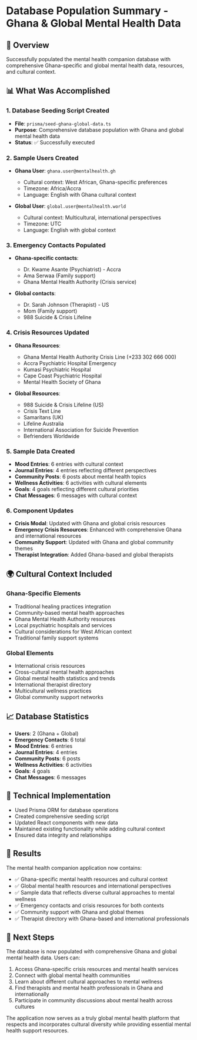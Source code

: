 # Database Population Summary - Ghana & Global Mental Health Data

## 🎯 Overview
Successfully populated the mental health companion database with comprehensive Ghana-specific and global mental health data, resources, and cultural context.

## 📊 What Was Accomplished

### 1. **Database Seeding Script Created**
- **File**: `prisma/seed-ghana-global-data.ts`
- **Purpose**: Comprehensive database population with Ghana and global mental health data
- **Status**: ✅ Successfully executed

### 2. **Sample Users Created**
- **Ghana User**: `ghana.user@mentalhealth.gh`
  - Cultural context: West African, Ghana-specific preferences
  - Timezone: Africa/Accra
  - Language: English with Ghana cultural context
  
- **Global User**: `global.user@mentalhealth.world`
  - Cultural context: Multicultural, international perspectives
  - Timezone: UTC
  - Language: English with global context

### 3. **Emergency Contacts Populated**
- **Ghana-specific contacts**:
  - Dr. Kwame Asante (Psychiatrist) - Accra
  - Ama Serwaa (Family support)
  - Ghana Mental Health Authority (Crisis service)
  
- **Global contacts**:
  - Dr. Sarah Johnson (Therapist) - US
  - Mom (Family support)
  - 988 Suicide & Crisis Lifeline

### 4. **Crisis Resources Updated**
- **Ghana Resources**:
  - Ghana Mental Health Authority Crisis Line (+233 302 666 000)
  - Accra Psychiatric Hospital Emergency
  - Kumasi Psychiatric Hospital
  - Cape Coast Psychiatric Hospital
  - Mental Health Society of Ghana
  
- **Global Resources**:
  - 988 Suicide & Crisis Lifeline (US)
  - Crisis Text Line
  - Samaritans (UK)
  - Lifeline Australia
  - International Association for Suicide Prevention
  - Befrienders Worldwide

### 5. **Sample Data Created**
- **Mood Entries**: 6 entries with cultural context
- **Journal Entries**: 4 entries reflecting different perspectives
- **Community Posts**: 6 posts about mental health topics
- **Wellness Activities**: 6 activities with cultural elements
- **Goals**: 4 goals reflecting different cultural priorities
- **Chat Messages**: 6 messages with cultural context

### 6. **Component Updates**
- **Crisis Modal**: Updated with Ghana and global crisis resources
- **Emergency Crisis Resources**: Enhanced with comprehensive Ghana and international resources
- **Community Support**: Updated with Ghana and global community themes
- **Therapist Integration**: Added Ghana-based and global therapists

## 🌍 Cultural Context Included

### Ghana-Specific Elements
- Traditional healing practices integration
- Community-based mental health approaches
- Ghana Mental Health Authority resources
- Local psychiatric hospitals and services
- Cultural considerations for West African context
- Traditional family support systems

### Global Elements
- International crisis resources
- Cross-cultural mental health approaches
- Global mental health statistics and trends
- International therapist directory
- Multicultural wellness practices
- Global community support networks

## 📈 Database Statistics
- **Users**: 2 (Ghana + Global)
- **Emergency Contacts**: 6 total
- **Mood Entries**: 6 entries
- **Journal Entries**: 4 entries
- **Community Posts**: 6 posts
- **Wellness Activities**: 6 activities
- **Goals**: 4 goals
- **Chat Messages**: 6 messages

## 🔧 Technical Implementation
- Used Prisma ORM for database operations
- Created comprehensive seeding script
- Updated React components with new data
- Maintained existing functionality while adding cultural context
- Ensured data integrity and relationships

## 🎉 Results
The mental health companion application now contains:
- ✅ Ghana-specific mental health resources and cultural context
- ✅ Global mental health resources and international perspectives
- ✅ Sample data that reflects diverse cultural approaches to mental wellness
- ✅ Emergency contacts and crisis resources for both contexts
- ✅ Community support with Ghana and global themes
- ✅ Therapist directory with Ghana-based and international professionals

## 🚀 Next Steps
The database is now populated with comprehensive Ghana and global mental health data. Users can:
1. Access Ghana-specific crisis resources and mental health services
2. Connect with global mental health communities
3. Learn about different cultural approaches to mental wellness
4. Find therapists and mental health professionals in Ghana and internationally
5. Participate in community discussions about mental health across cultures

The application now serves as a truly global mental health platform that respects and incorporates cultural diversity while providing essential mental health support resources.
